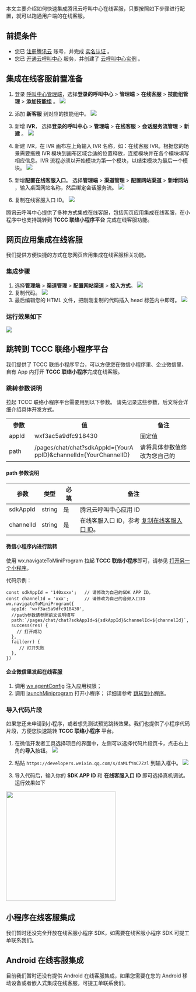 本文主要介绍如何快速集成腾讯云呼叫中心在线客服，只要按照如下步骤进行配置，就可以跑通用户端的在线客服。

## 前提条件
- 您已 [注册腾讯云](https://cloud.tencent.com/document/product/378/17985) 账号，并完成 [实名认证](https://cloud.tencent.com/document/product/378/3629) 。
- 您已 [开通云呼叫中心](https://cloud.tencent.com/document/product/679/48028#.E6.AD.A5.E9.AA.A41.EF.BC.9A.E5.87.86.E5.A4.87.E5.B7.A5.E4.BD.9C) 服务，并创建了 [云呼叫中心实例](https://cloud.tencent.com/document/product/679/48028#.E6.AD.A5.E9.AA.A42.EF.BC.9A.E5.88.9B.E5.BB.BA.E4.BA.91.E5.91.BC.E5.8F.AB.E4.B8.AD.E5.BF.83.E5.AE.9E.E4.BE.8B) 。

## 集成在线客服前置准备
1. 登录 [呼叫中心管理端](https://tccc.qcloud.com/login)，选择**登录的呼叫中心** > **管理端** > **在线客服** > **技能组管理** > **添加技能组** 。
![](https://qcloudimg.tencent-cloud.cn/raw/8b7e93662b9e95ec34e1c8f9c4f3091e.png)

2. 添加 **新客服** 到对应的技能组中。
![](https://qcloudimg.tencent-cloud.cn/raw/dd65faf3da81579d2b9e9dda0d1f6e8d.png)

3. 新增 **IVR**， 选择**登录的呼叫中心** > **管理端** > **在线客服** > **会话服务流管理** > **新建** 。
![](https://qcloudimg.tencent-cloud.cn/raw/33fbe87d2309ac6cc698983833e55b2b.png)

4. 新建 IVR，在 IVR 画布左上角输入 IVR 名称，如：在线客服 IVR。根据您的场景需要拖拽 IVR 模块到画布区域合适的位置释放，连接模块并在各个模块填写相应信息。IVR 流程必须以开始模块为第一个模块，以结束模块为最后一个模块。
![](https://qcloudimg.tencent-cloud.cn/raw/c20f66dcae291bb7531030973d7334ca.png)


5. 新增**配置在线客服入口**。 选择**管理端** > **渠道管理** > **配置网站渠道** > **新增网站** ，输入桌面网站名称，然后绑定会话服务流。
![](https://qcloudimg.tencent-cloud.cn/raw/9d88fa55b2b1e67d468dee76736f5ea4.png)

6. 复制在线客服入口 ID。
![](https://qcloudimg.tencent-cloud.cn/raw/7b9e8964b2ff292d9fdc3a5602607f5b.png)
[](id:copyChannelId)

腾讯云呼叫中心提供了多种方式集成在线客服，包括网页应用集成在线客服，在小程序中也支持跳转到 **TCCC 联络小程序平台** 完成在线客服功能。

## 网页应用集成在线客服
我们提供方便快捷的方式在您网页应用集成在线客服相关功能。
### 集成步骤
1. 选择**管理端** > **渠道管理** > **配置网站渠道** > **接入方式**。
![](https://qcloudimg.tencent-cloud.cn/raw/61028292aedb72912664393cedb36099.png)
2. 复制代码。
![](https://qcloudimg.tencent-cloud.cn/raw/8cabec52d51d0c685beabcf47fc55146.png)
3. 最后编辑您的 HTML 文件，把刚刚复制的代码插入 head 标签内中即可。
![](https://qcloudimg.tencent-cloud.cn/raw/be2b92463f476401062d79ace5d35b15.png)

### 运行效果如下
![](https://tccc.qcloud.com/assets/doc/user/images/docs/imDemo.png)

## 跳转到 TCCC 联络小程序平台
我们提供了 TCCC 联络小程序平台，可以方便您在微信小程序里、企业微信里、自有 App 内打开 **TCCC 联络小程序**完成在线客服。

### 跳转参数说明
拉起 TCCC 联络小程序平台需要用到以下参数。
请先记录这些参数，后文将会详细介绍具体开发方式。
<table>
   <tr>
      <th style="width:5%">参数</td>
      <th style="width:40%">值</td>
      <th  style="width:20%">备注</td>
   </tr>
   <tr>
      <td >appId</td>
      <td >wxf3ac5a9dfc918430</td>
      <td >固定值</td>
   </tr>
   <tr>
      <td>path</td>
      <td style="word-break: break-all">/pages/chat/chat?sdkAppId={YourAppID}&channelId={YourChannelID}</td>
      <td>请将具体参数值修改为您自己的</td>
   </tr>
</table>

#### path 参数说明
| 参数           | 类型     | 必填 | 备注                                                                  |
| ------------ | ------ | -- | ------------------------------------ |
| sdkAppId     | string | 是  | 腾讯云呼叫中心应用 ID                   |
| channelId    | string | 是  | 在线客服入口 ID，参考 [复制在线客服入口 ID](#copyChannelId)。  | 

#### 微信小程序内进行跳转
使用 wx.navigateToMiniProgram 拉起 **TCCC 联络小程序**即可，请参见 [打开另一个小程序](https://developers.weixin.qq.com/miniprogram/dev/api/navigate/wx.navigateToMiniProgram.html)。

代码示例：
```
const sdkAppId = '140xxxx';   // 请修改为自己的SDK APP ID。
const channelId = 'xxx';      // 请修改为自己的音频入口ID
wx.navigateToMiniProgram({
  appId: 'wxf3ac5a9dfc918430',
  //path参数请参照前文说明填写
  path:`/pages/chat/chat?sdkAppId=${sdkAppId}&channelId=${channelId}`,
  success(res) {
    // 打开成功
  },
  fail(err) {
     // 打开失败
  },
})
```

#### 企业微信里发起在线客服
1. 调用 [ wx.agentConfig](https://work.weixin.qq.com/api/doc/90000/90136/94313) 注入应用权限；
2. 调用 [launchMiniprogram]( https://work.weixin.qq.com/api/doc/90000/90136/93098) 打开小程序；
详细请参考 [跳转到小程序](https://developer.work.weixin.qq.com/document/path/93114)。


### 导入代码片段
如果您还未申请到小程序，或者想先测试预览跳转效果。我们也提供了小程序代码片段，方便您快速跳转 **TCCC 联络小程序** 平台。
1. 在微信开发者工具选择项目的界面中，左侧可以选择代码片段页卡，点击右上角的**导入**按钮。
![](https://qcloudimg.tencent-cloud.cn/raw/340b39fe4bd02d4fdfbfb2d972106a16.png)

2. 粘贴 `https://developers.weixin.qq.com/s/daMLfYmC7Zzl` 到输入框中。
![](https://qcloudimg.tencent-cloud.cn/raw/5c311908e417326f8d3adadf1235041e.png)

3. 导入代码后，输入你的 **SDK APP ID** 和 **在线客服入口 ID** 即可选择真机调试。运行效果如下
<img style="width:300px; max-width: inherit;" src="https://qcloudimg.tencent-cloud.cn/raw/098619abd015d7a28da1a1569d4ba4af.png" />


## 小程序在线客服集成
我们暂时还没完全开放在线客服小程序 SDK，如需要在线客服小程序 SDK 可提工单联系我们。

## Android 在线客服集成
目前我们暂时还没有提供 Android 在线客服集成，如果您需要在您的 Android 移动设备或者嵌入式集成在线客服，可提工单联系我们。
